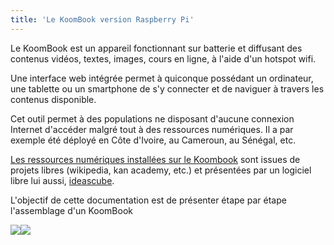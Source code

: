 ```yaml
---
title: 'Le KoomBook version Raspberry Pi'
---
```


Le KoomBook est un appareil fonctionnant sur batterie et diffusant des contenus vidéos, textes, images, cours en ligne, à l'aide d'un hotspot wifi.

Une interface web intégrée permet à quiconque possédant un ordinateur, une tablette ou un smartphone de s'y connecter et de naviguer à travers les contenus disponible.

Cet outil permet à des populations ne disposant d'aucune connexion Internet d'accéder malgré tout à des ressources numériques. Il a par exemple été déployé en Côte d'Ivoire, au Cameroun, au Sénégal, etc.

[Les ressources numériques installées sur le Koombook](https://github.com/ideascube/ansiblecube) sont issues de projets libres \(wikipedia, kan academy, etc.\) et présentées par un logiciel libre lui aussi, [ideascube](https://github.com/ideascube/ideascube). 

L'objectif de cette documentation est de présenter étape par étape l'assemblage d'un KoomBook

![](P1080920.JPG)![](P1080984.JPG)